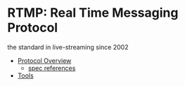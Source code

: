 # RTMP: Real Time Messaging Protocol

the standard in live-streaming since 2002

* [Protocol Overview](/spec)
  * [spec references](/references)
* [Tools](/tools)
